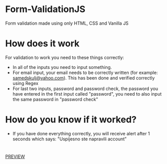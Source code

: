 # Form-ValidationJS
Form validation made using only HTML, CSS and Vanilla JS
# How does it work
For validation to work you need to these things correctly: 
* In all of the inputs you need to input something. 
* For email input, your email needs to be correctly written (for example: samedskulj@yahoo.com). This has been done and verified correctly using Regex
* For last two inputs, password and password check, the password you have entered in the first input called "password", you need to also input the same password in "password check"
# How do you know if it worked?
* If you have done everything correctly, you will receive alert after 1 seconds which says: "Uspijesno ste napravili account"
#
[PREVIEW](https://samedskulj.github.io/Form-ValidationJS-client-side/)
